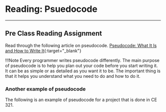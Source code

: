 #  Reading: Psuedocode

---

## Pre Class Reading Assignment

Read through the following article on pseudocode. [Pseudocode: What It Is and How to Write It](https://builtin.com/data-science/pseudocode){:target="_blank"}

!!!Note
Every programmer writes pseudocode differently. The main purpose of pseudocode is to help you plan out your code before you start writing it. It can be as simple or as detailed as you want it to be. The important thing is that it helps you understand what you need to do and how to do it.

### Another example of pseudocode

The following is an example of pseudocode for a project that is done in CE 321. 